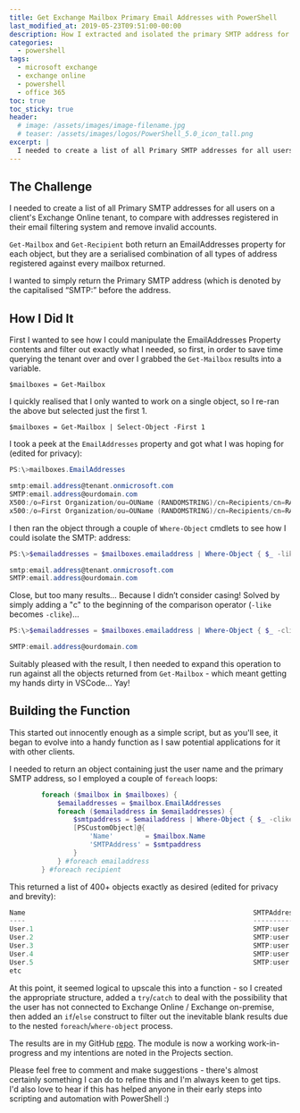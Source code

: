 ```yaml
---
title: Get Exchange Mailbox Primary Email Addresses with PowerShell
last_modified_at: 2019-05-23T09:51:00-00:00
description: How I extracted and isolated the primary SMTP address for mailboxes in an Exchange Online tenant.
categories:
  - powershell
tags:
  - microsoft exchange
  - exchange online
  - powershell
  - office 365
toc: true
toc_sticky: true
header:
  # image: /assets/images/image-filename.jpg
  # teaser: /assets/images/logos/PowerShell_5.0_icon_tall.png
excerpt: |
  I needed to create a list of all Primary SMTP addresses for all users on a client's Exchange Online tenant...
---
```


## The Challenge

I needed to create a list of all Primary SMTP addresses for all users on a client's Exchange Online tenant, to compare with addresses registered in their email filtering system and remove invalid accounts.

`Get-Mailbox` and `Get-Recipient` both return an EmailAddresses property for each object, but they are a serialised combination of all types of address registered against every mailbox returned.

I wanted to simply return the Primary SMTP address (which is denoted by the capitalised “SMTP:” before the address.

## How I Did It

First I wanted to see how I could manipulate the EmailAddresses Property contents and filter out exactly what I needed, so first, in order to save time querying the tenant over and over I grabbed the `Get-Mailbox` results into a variable.

`$mailboxes = Get-Mailbox`

I quickly realised that I only wanted to work on a single object, so I re-ran the above but selected just the first 1.

`$mailboxes = Get-Mailbox | Select-Object -First 1`

I took a peek at the `EmailAddresses` property and got what I was hoping for (edited for privacy):

```powershell
PS:\>mailboxes.EmailAddresses

smtp:email.address@tenant.onmicrosoft.com
SMTP:email.address@ourdomain.com
X500:/o=First Organization/ou=OUName (RANDOMSTRING)/cn=Recipients/cn=RANDOMSTRING
x500:/o=First Organization/ou=OUName (RANDOMSTRING)/cn=Recipients/cn=RANDOMSTRING
```

I then ran the object through a couple of `Where-Object` cmdlets to see how I could isolate the SMTP: address:

```powershell
PS:\>$emailaddresses = $mailboxes.emailaddress | Where-Object { $_ -like ‘*SMTP*’ }

smtp:email.address@tenant.onmicrosoft.com
SMTP:email.address@ourdomain.com
```

Close, but too many results… Because I didn’t consider casing! Solved by simply adding a "c" to the beginning of the comparison operator (`-like` becomes `-clike`)...

```powershell
PS:\>$emailaddresses = $mailboxes.emailaddress | Where-Object { $_ -clike ‘*SMTP*’ }

SMTP:email.address@ourdomain.com
```

Suitably pleased with the result, I then needed to expand this operation to run against all the objects returned from `Get-Mailbox` - which meant getting my hands dirty in VSCode... Yay!

## Building the Function

This started out innocently enough as a simple script, but as you'll see, it began to evolve into a handy function as I saw potential applications for it with other clients.

I needed to return an object containing just the user name and the primary SMTP address, so I employed a couple of `foreach` loops:

```powershell
        foreach ($mailbox in $mailboxes) {
            $emailaddresses = $mailbox.EmailAddresses
            foreach ($emailaddress in $emailaddresses) {
                $smtpaddress = $emailaddress | Where-Object { $_ -clike '*SMTP*' }
                [PSCustomObject]@{
                    'Name'        = $mailbox.Name
                    'SMTPAddress' = $smtpaddress
                }
            } #foreach emailaddress
        } #foreach recipient
```

This returned a list of 400+ objects exactly as desired (edited for privacy and brevity):

```powershell
Name                                                         SMTPAddress
----                                                         -----------
User.1                                                       SMTP:user.1@domain.com
User.2                                                       SMTP:user.2@domain.com
User.3                                                       SMTP:user.3@domain.com
User.4                                                       SMTP:user.4@domain.com
User.5                                                       SMTP:user.5@domain.com
etc
```

At this point, it seemed logical to upscale this into a function - so I created the appropriate structure, added a `try`/`catch` to deal with the possibility that the user has not connected to Exchange Online / Exchange on-premise, then added an `if`/`else` construct to filter out the inevitable blank results due to the nested `foreach`/`where-object` process.

The results are in my GitHub [repo](https://github.com/steevaavoo/GetsbExoPrimaryEmail). The module is now a working work-in-progress and my intentions are noted in the Projects section.

Please feel free to comment and make suggestions - there's almost certainly something I can do to refine this and I'm always keen to get tips. I'd also love to hear if this has helped anyone in their early steps into scripting and automation with PowerShell :)